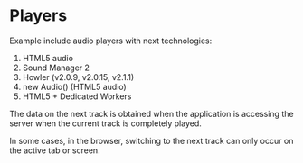 # Players

Example include audio players with next technologies:
1. HTML5 audio
2. Sound Manager 2
3. Howler (v2.0.9, v2.0.15, v2.1.1)
4. new Audio() (HTML5 audio)
5. HTML5 + Dedicated Workers

The data on the next track is obtained when the application is accessing the server when the current track is completely played.

In some cases, in the browser, switching to the next track can only occur on the active tab or screen.